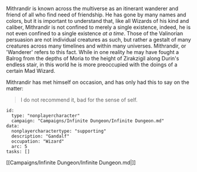 Mithrandir is known across the multiverse as an itinerant wanderer and friend of all who find need of friendship. He has
gone by many names and colors, but it is important to understand that, like all Wizards of his kind and caliber,
Mithrandir is not confined to merely a single existence, indeed, he is not even confined to a single existence _at a
time_. Those of the Valinorian persuasion are not individual creatures as such, but rather a gestalt of many creatures
across many timelines and within many universes. Mithrandir, or 'Wanderer' refers to this fact. While in one reality he
may have fought a Balrog from the depths of Moria to the height of Zirakzigil along Durin's endless stair, in this world
he is more preoccupied with the doings of a certain Mad Wizard.

Mithrandir has met himself on occasion, and has only had this to say on the matter:

> I do not recommend it, bad for the sense of self.

```RpgManager4
id: 
  type: "nonplayercharacter"
  campaign: "Campaigns/Infinite Dungeon/Infinite Dungeon.md"
data: 
  nonplayercharactertype: "supporting"
  description: "Gandalf"
  occupation: "Wizard"
  arc: 5
tasks: []
```

[[Campaigns/Infinite Dungeon/Infinite Dungeon.md|]]